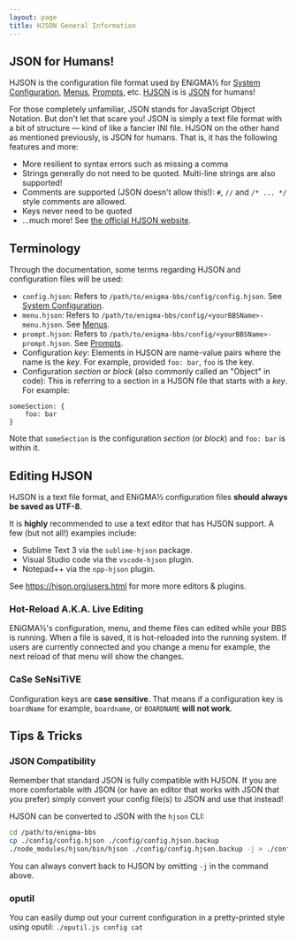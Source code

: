 ```yaml
---
layout: page
title: HJSON General Information
---
```

## JSON for Humans!
HJSON is the configuration file format used by ENiGMA½ for [System Configuration](config-hjson.md), [Menus](menu-hjson.md), [Prompts](prompt-hjson.md), etc. [HJSON](https://hjson.org/) is is [JSON](https://json.org/) for humans!

For those completely unfamiliar, JSON stands for JavaScript Object Notation. But don't let that scare you! JSON is simply a text file format with a bit of structure ― kind of like a fancier INI file. HJSON on the other hand as mentioned previously, is JSON for humans. That is, it has the following features and more:

* More resilient to syntax errors such as missing a comma
* Strings generally do not need to be quoted. Multi-line strings are also supported!
* Comments are supported (JSON doesn't allow this!): `#`, `//` and `/* ... */` style comments are allowed.
* Keys never need to be quoted
* ...much more! See [the official HJSON website](https://hjson.org/).

## Terminology
Through the documentation, some terms regarding HJSON and configuration files will be used:

* `config.hjson`: Refers to `/path/to/enigma-bbs/config/config.hjson`. See [System Configuration](config-hjson.md).
* `menu.hjson`: Refers to `/path/to/enigma-bbs/config/<yourBBSName>-menu.hjson`. See [Menus](menu-hjson.md).
* `prompt.hjson`: Refers to `/path/to/enigma-bbs/config/<yourBBSName>-prompt.hjson`. See [Prompts](prompt-hjson.md).
* Configuration *key*: Elements in HJSON are name-value pairs where the name is the *key*. For example, provided `foo: bar`, `foo` is the key.
* Configuration *section* or *block* (also commonly called an "Object" in code): This is referring to a section in a HJSON file that starts with a *key*. For example:
```hjson
someSection: {
    foo: bar
}
```
Note that `someSection` is the configuration *section* (or *block*) and `foo: bar` is within it.

## Editing HJSON
HJSON is a text file format, and ENiGMA½ configuration files **should always be saved as UTF-8**.

It is **highly** recommended to use a text editor that has HJSON support. A few (but not all!) examples include:
* Sublime Text 3 via the `sublime-hjson` package.
* Visual Studio code via the `vscode-hjson` plugin.
* Notepad++ via the `npp-hjson` plugin.

See https://hjson.org/users.html for more more editors & plugins.

### Hot-Reload A.K.A. Live Editing
ENiGMA½'s configuration, menu, and theme files can edited while your BBS is running. When a file is saved, it is hot-reloaded into the running system. If users are currently connected and you change a menu for example, the next reload of that menu will show the changes.

### CaSe SeNsiTiVE
Configuration keys are **case sensitive**. That means if a configuration key is `boardName` for example, `boardname`, or `BOARDNAME` **will not work**.

## Tips & Tricks
### JSON Compatibility
Remember that standard JSON is fully compatible with HJSON. If you are more comfortable with JSON (or have an editor that works with JSON that you prefer) simply convert your config file(s) to JSON and use that instead!

HJSON can be converted to JSON with the `hjson` CLI:
```bash
cd /path/to/enigma-bbs
cp ./config/config.hjson ./config/config.hjson.backup
./node_modules/hjson/bin/hjson ./config/config.hjson.backup -j > ./config/config.hjson
```

You can always convert back to HJSON by omitting `-j` in the command above.

### oputil
You can easily dump out your current configuration in a pretty-printed style using oputil: ```./oputil.js config cat```
